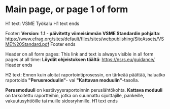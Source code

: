 # Main page, or page 1 of form

H1 text:
VSME Työkalu
H1 text ends

Footer:
**Version: 1.1 - päivitetty viimeisimmän VSME Standardin pohjalta**:
https://www.efrag.org/sites/default/files/sites/webpublishing/SiteAssets/VSME%20Standard.pdf
Footer ends

Header on all form pages:
This link and text is always visible in all form pages at all time:
**Löydät ohjeistuksen täältä**: https://nsrs.eu/guidance/
Header ends

H2 text:
Ennen kuin aloitat raportointiprosessin, on tärkeää päättää, haluatko raportoida
**"Perusmoduulin"**- vai **"Kattavan moduulin"**-tasolla.

**Perusmoduuli** on kestävyysraportoinnin peruslähtökohta.
**Kattava moduuli** on tarkoitettu raportteihin, jotka on suunnattu sijoittajille, pankeille, vakuutusyhtiöille tai muille sidosryhmille.
H1 text ends

